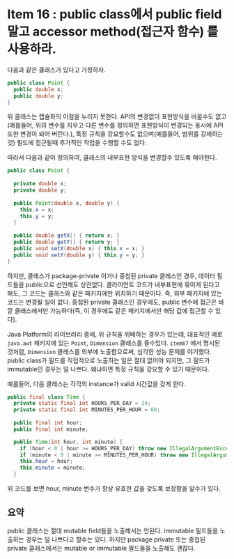 # Item 16 : public class에서 public field 말고 accessor method(접근자 함수) 를 사용하라.

다음과 같은 클래스가 있다고 가정하자.

``` java
public class Point {
  public double x;
  public double y;
}
```

위 클래스는 캡슐화의 이점을 누리지 못한다. API의 변경없이 표현방식을 바꿀수도 없고(예를들어, 위의 변수를 지우고 다른 변수를 정의하면 표현방식이 변경되는 동시에 API또한 변경이 되어 버린다.), 특정 규칙을 강요할수도 없으며(예를들어, 범위를 강제하는 것) 필드에 접근될때 추가적인 작업을 수행할 수도 없다.

따라서 다음과 같이 정의하여, 클래스의 내부표현 방식을 변경할수 있도록 해야한다.

``` java 
public class Point { 
 
  private double x; 
  private double y; 
  
  public Point(double x, double y) { 
    this.x = x; 
    this.y = y; 
  } 
  
  public double getX() { return x; } 
  public double getY() { return y; } 
  public void setX(double x) { this.x = x; } 
  public void setY(double y) { this.y = y; } 
}
```

하지만, 클래스가 package-private 이거나 중첩된 private 클래스인 경우, 데이터 필드들을 public으로 선언해도 상관없다. 클라이언트 코드가 내부표현에 묶이게 된다고 해도, 그 코드는 클래스와 같은 패키지에만 위치하기 때문이다. 즉, 외부 패키지에 있는 코드는 변경될 일이 없다. 중첩된 private 클래스인 경우에도, public 변수에 접근은 바깥 클래스에서만 가능하다(즉, 이 경우에도 같은 패키지에서만 해당 값에 접근할 수 있다). 

Java Platform의 라이브러리 중에, 위 규칙을 위배하는 경우가 있는데, 대표적인 예로 ```java.awt``` 패키지에 있는 ```Point```, ```Dimension``` 클래스를 들수있다. ```item67``` 에서 명시된 것처럼, ```Dimension``` 클래스를 외부에 노출함으로써, 심각한 성능 문제를 야기했다. public class가 필드를 직접적으로 노출하는 일은 절대 없어야 되지만, 그 필드가 immutable인 경우는 덜 나쁘다. 왜냐하면 특정 규칙을 강요할 수 있기 때문이다.

예를들어, 다음 클래스는 각각의 instance가 valid 시간값을 갖게 한다.

``` java
public final class Time { 
  private static final int HOURS_PER_DAY = 24; 
  private static final int MINUTES_PER_HOUR = 60; 
  
  public final int hour; 
  public final int minute; 

  public Time(int hour, int minute) { 
    if (hour < 0 | hour >= HOURS_PER_DAY) throw new IllegalArgumentException("Hour: " + hour); 
    if (minute < 0 | minute >= MINUTES_PER_HOUR) throw new IllegalArgumentException("Min: " + minute); 
    this.hour = hour; 
    this.minute = minute; 
  }

```

위 코드를 보면 hour, minute 변수가 항상 유효한 값을 갖도록 보장함을 알수가 있다.

## 요약

public 클래스는 절대 mutable field들을 노출해서는 안된다. immutable 필드들을 노출하는 경우는 덜 나쁘다고 할수는 있다. 하지만 package private 또는 중첩된 private 클래스에서는 mutable or immutable 필드들을 노출해도 괜찮다.

